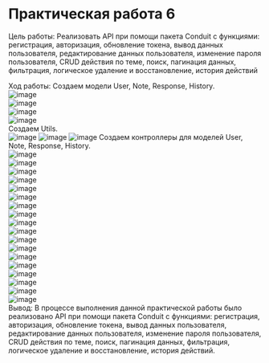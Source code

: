 # Практическая работа 6

Цель работы: Реализовать API при помощи пакета Conduit с функциями: регистрация, авторизация, обновление токена, вывод данных пользователя, редактирование данных пользователя, изменение пароля пользователя, CRUD действия по теме, поиск, пагинация данных, фильтрация, логическое удаление и восстановление, история действий

Ход работы:
Создаем модели User, Note, Response, History.\
![image](https://user-images.githubusercontent.com/82903497/215288175-7f636e7b-d879-45ad-97a2-fbbae903ea9c.png)\
![image](https://user-images.githubusercontent.com/82903497/215288178-98a39494-88aa-408f-b274-f895dd60e805.png)\
![image](https://user-images.githubusercontent.com/82903497/215288179-574276cd-51df-455e-82db-dcfbb9974a3e.png)\
![image](https://user-images.githubusercontent.com/82903497/215288181-3636cc80-302c-4574-87a6-4cfa29b55db7.png)\
Создаем Utils.\
![image](https://user-images.githubusercontent.com/82903497/215288188-8ecb7fac-f62c-4096-991f-0dfcdd416240.png)
![image](https://user-images.githubusercontent.com/82903497/215288191-b8c7d3ba-6964-4cbc-9cd9-ca04cc74d516.png)
![image](https://user-images.githubusercontent.com/82903497/215288192-04f51c2c-48db-4471-a1b5-e8ba858991d1.png)
Создаем контроллеры для моделей User, Note, Response, History.\
![image](https://user-images.githubusercontent.com/82903497/215288200-2873a6bb-8c88-40b2-824e-c22d51149b90.png)\
![image](https://user-images.githubusercontent.com/82903497/215288203-0694f518-102c-4bf0-a0a8-afb285487387.png)\
![image](https://user-images.githubusercontent.com/82903497/215288209-eb7492f8-0987-4c5f-b1bf-d8dc95b0ecb6.png)\
![image](https://user-images.githubusercontent.com/82903497/215288212-50b02a95-2a64-4f27-a896-ae5a5ad4d4d5.png)\
![image](https://user-images.githubusercontent.com/82903497/215288214-59874011-5692-4fb7-882a-56c749141c69.png)\
![image](https://user-images.githubusercontent.com/82903497/215288217-1fe0fd6d-20be-4e64-84cb-71d43ef9314a.png)\
![image](https://user-images.githubusercontent.com/82903497/215288221-4f709ff7-e649-434a-9591-3953773a8462.png)\
![image](https://user-images.githubusercontent.com/82903497/215288223-23f8cf3e-ff1d-4cd1-bbd2-56c2cf7fa33d.png)\
![image](https://user-images.githubusercontent.com/82903497/215288230-25a3a839-e9bf-4340-90ee-d1d319569792.png)\
![image](https://user-images.githubusercontent.com/82903497/215288236-25355507-913b-4b9e-ac29-db968188a0e3.png)\
![image](https://user-images.githubusercontent.com/82903497/215288238-d618e0f6-5cc7-4c48-bb2a-017bcd79c97c.png)\
![image](https://user-images.githubusercontent.com/82903497/215288240-6426061d-27b9-4c17-9f85-4cb92597f10f.png)\
![image](https://user-images.githubusercontent.com/82903497/215288242-ed2bcf73-1777-426b-a2fe-f3f829fc3349.png)\
![image](https://user-images.githubusercontent.com/82903497/215288245-c430f1d2-c354-4191-b828-fc6c5799df77.png)\
![image](https://user-images.githubusercontent.com/82903497/215288249-fc601ca0-8868-433c-bc7d-f9110c691d4f.png)\
![image](https://user-images.githubusercontent.com/82903497/215288251-de8b5a1e-2edc-4b19-a175-f2c6e105e652.png)\
![image](https://user-images.githubusercontent.com/82903497/215288252-ce129109-7d8d-4cfa-8240-a769118dbd5d.png)\
![image](https://user-images.githubusercontent.com/82903497/215288253-12a27d35-9b62-4409-bd4e-804f6ca7323a.png)\
Вывод: В процессе выполнения данной практической работы было реализовано API при помощи пакета Conduit с функциями: регистрация, авторизация, обновление токена, вывод данных пользователя, редактирование данных пользователя, изменение пароля пользователя, CRUD действия по теме, поиск, пагинация данных, фильтрация, логическое удаление и восстановление, история действий.
